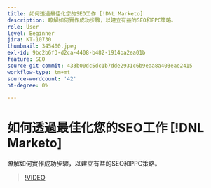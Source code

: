 ```yaml
---
title: 如何透過最佳化您的SEO工作 [!DNL Marketo]
description: 瞭解如何實作成功步驟，以建立有益的SEO和PPC策略。
role: User
level: Beginner
jira: KT-10730
thumbnail: 345400.jpeg
exl-id: 9bc2b6f3-d2ca-4408-b482-1914ba2ea01b
feature: SEO
source-git-commit: 433b00dc5dc1b7dde2931c6b9eaa8a403eae2415
workflow-type: tm+mt
source-wordcount: '42'
ht-degree: 0%

---
```


# 如何透過最佳化您的SEO工作 [!DNL Marketo]

瞭解如何實作成功步驟，以建立有益的SEO和PPC策略。

>[!VIDEO](https://video.tv.adobe.com/v/345400/?quality=12&learn=on)
